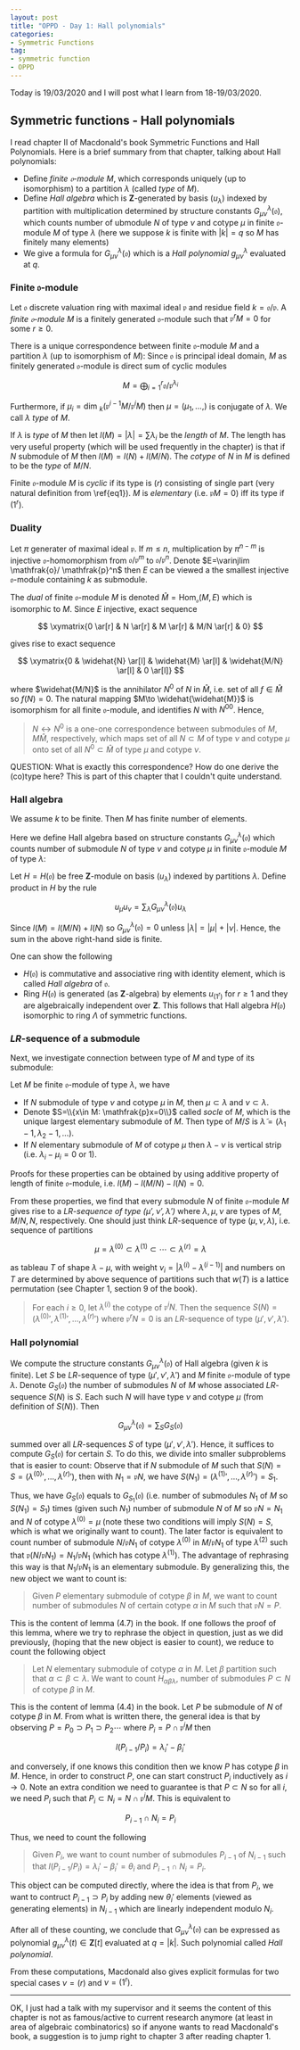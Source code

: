 ```yaml
---
layout: post
title: "OPPD - Day 1: Hall polynomials"
categories: 
- Symmetric Functions
tag: 
- symmetric function
- OPPD
---
```


Today is 19/03/2020 and I will post what I learn from 18-19/03/2020. 

## Symmetric functions - Hall polynomials

I read chapter II of Macdonald's book Symmetric Functions and 
Hall Polynomials. Here is a brief summary from that chapter, 
talking about Hall polynomials:

* Define *finite $\mathfrak{o}$-module* $M$, which corresponds
uniquely (up to isomorphism) to a partition $\lambda$ 
(called *type* of $M$).
* Define *Hall algebra* which is $\mathbf{Z}$-generated by 
basis $(u_{\lambda})$ indexed by partition with multiplication 
determined by structure constants $G_{\mu \nu}^{\lambda}(\mathfrak{o})$,
which counts number of ubmodule $N$ of type $\nu$ and cotype $\mu$ in 
finite $\mathfrak{o}$-module $M$ of type $\lambda$ 
(here we suppose $k$ is finite with 
$|k|=q$ so $M$ has finitely many elements)
* We give a formula for $G_{\mu \nu}^{\lambda}(\mathfrak{o})$
which is a *Hall polynomial* $g_{\mu \nu}^{\lambda}$ evaluated 
at $q$. 

### Finite $\mathfrak{o}$-module

Let $\mathfrak{o}$ discrete valuation ring with maximal ideal 
$\mathfrak{p}$ and residue field $k=\mathfrak{o}/\mathfrak{p}$. 
A *finite $\mathfrak{o}$-module* $M$ is a finitely generated 
$\mathfrak{o}$-module such that $\mathfrak{p}^rM=0$ for 
some $r \ge 0$. 

There is a unique correspondence between finite 
$\mathfrak{o}$-module $M$ and a partition $\lambda$ 
(up to isomorphism of $M$): Since $\mathfrak{o}$
is principal ideal domain, $M$ as finitely generated 
$\mathfrak{o}$-module is direct sum of cyclic modules 

$$
M=\bigoplus_{i=1}^r \mathfrak{o}/\mathfrak{p}^{\lambda_i}
\label{eq1}\tag{1}
$$

Furthermore, if $\mu_i=\text{dim }_k(\mathfrak{p}^{i-1}
M/\mathfrak{p}^i M)$ then $\mu=(\mu_1,\ldots,)$ is 
conjugate of $\lambda$. We call $\lambda$ *type* of $M$.

If $\lambda$ is *type* of $M$ then let $l(M)=|\lambda|=
\sum \lambda_i$ be the *length* of $M$. The length has 
very useful property (which will be used frequently 
in the chapter) is that if $N$ submodule of $M$
then $l(M)=l(N)+l(M/N)$. The *cotype* of $N$ in $M$
is defined to be the *type* of $M/N$.

Finite $\mathfrak{o}$-module $M$ is *cyclic* 
if its type is $(r)$ consisting of single part 
(very natural definition from \ref{eq1}). $M$
is *elementary* (i.e. $\mathfrak{p}M=0$) iff
its type if $(1^r)$.

### Duality 

Let $\pi$ generater of maximal ideal $\mathfrak{p}$.
If $m\le n$, multiplication by $\pi^{n-m}$ is 
injective $\mathfrak{o}$-homomorphism from 
$\mathfrak{o}/\mathfrak{p}^m$ to $\mathfrak{o}/
\mathfrak{p}^n$. Denote $E=\varinjlim \mathfrak{o}/ 
\mathfrak{p}^n$ then $E$ can be viewed a the smallest 
injective $\mathfrak{o}$-module containing $k$ as submodule. 

The *dual* of finite $\mathfrak{o}$-module $M$ is 
denoted $\widehat{M}=\text{Hom}_{\mathfrak{o}}(M,E)$
which is isomorphic to $M$. Since $E$ injective, exact 
sequence 

$$
\xymatrix{0 \ar[r] & N \ar[r] & M \ar[r] & M/N \ar[r] & 0}
$$

gives rise to exact sequence 

$$
\xymatrix{0 & \widehat{N} \ar[l] & \widehat{M} \ar[l] & 
\widehat{M/N} \ar[l] & 0 \ar[l]}
$$

where $\widehat{M/N}$ is the annihilator $N^0$ of $N$ in 
$\widehat{M}$, i.e. set of all $f\in \widehat{M}$
so $f(N)=0$. The natural mapping $M\to \widehat{\widehat{M}}$
is isomorphism for all finite $\mathfrak{o}$-module, 
and identifies $N$ with $N^{00}$. Hence, 

> $N \leftrightarrow N^0$ is a one-one correspondence between 
> submodules of $M, M\widehat{M}$, respectively, which maps 
> set of all $N\subset M$ of type $\nu$ and cotype $\mu$ onto 
> set of all $N^0\subset \widehat{M}$ of type $\mu$ and cotype $\nu$.

QUESTION: What is exactly this correspondence? How do one derive 
the (co)type here? This is part of this chapter that I couldn't
quite understand. 

### Hall algebra

We assume $k$ to be finite. Then $M$ 
has finite number of elements. 

Here we define Hall algebra based on structure constants 
$G_{\mu \nu}^{\lambda} (\mathfrak{o})$ which counts number 
of submodule $N$ of type $\nu$ and cotype $\mu$ in finite 
$\mathfrak{o}$-module $M$ of type $\lambda$: 

Let $H=H(\mathfrak{o})$ be 
free $\mathbf{Z}$-module on basis $(u_{\lambda})$ indexed 
by partitions $\lambda$. Define product in $H$ by the rule 

$$
u_{\mu}u_{\nu}=\sum_{\lambda} G_{\mu \nu}^{\lambda}(\mathfrak{o})
u_{\lambda}
$$

Since $l(M)=l(M/N)+l(N)$ so $G_{\mu\nu}^{\lambda}(\mathfrak{o})=0$
unless $|\lambda|=|\mu|+|\nu|$. Hence, the sum in the above 
right-hand side is finite. 

One can show the following 
* $H(\mathfrak{o})$ is commutative and associative ring with 
identity element, which is called *Hall algebra* of $\mathfrak{o}$.
* Ring $H(\mathfrak{o})$ is generated (as $\mathbf{Z}$-algebra)
by elements $u_{(1^r)}$ for $r\ge 1$ and they are algebraically 
independent over $\mathbf{Z}$. This follows that 
Hall algebra $H(\mathfrak{o})$ isomorphic to ring $\Lambda$
of symmetric functions. 

### $LR$-sequence of a submodule

Next, we investigate connection between type of $M$ and 
type of its submodule:

Let $M$ be finite $\mathfrak{o}$-module of type $\lambda$,
we have 
* If $N$ submodule of type $\nu$ and cotype $\mu$ in $M$,
then $\mu \subset \lambda$ and $\nu \subset \lambda$. 
* Denote $S=\\{x\in M: \mathfrak{p}x=0\\}$ called *socle*
of $M$, which is the unique largest elementary submodule 
of $M$. Then type of $M/S$ is $\tilde{\lambda}=
(\lambda_1-1,\lambda_2-1,\ldots)$. 
* If $N$ elementary submodule of $M$ of cotype $\mu$ then 
$\lambda-\nu$ is vertical strip (i.e. $\lambda_i-\mu_i=0$
or $1$).

Proofs for these properties can be obtained by using additive 
property of length of finite $\mathfrak{o}$-module, i.e. 
$l(M)-l(M/N)-l(N)=0$. 

From these properties, we find that every submodule $N$
of finite $\mathfrak{o}$-module $M$ gives rise to 
a *$LR$-sequence of type $(\mu',\nu',\lambda')$* 
where $\lambda,\mu,\nu$ are types of $M,M/N, N$, respectively.
One should just think $LR$-sequence of type $(\mu,\nu,\lambda)$,
i.e. sequence of partitions

$$\mu=\lambda^{(0)}\subset \lambda^{(1)}\subset \cdots
\subset \lambda^{(r)}=\lambda$$ 

as tableau $T$ of shape $\lambda-\mu$, with weight 
$\nu_i= |\lambda^{(i)}-\lambda^{(i-1)}|$ and numbers on $T$
are determined by above sequence of partitions such 
that $w(T)$ is a lattice permutation (see Chapter 1, section 9
of the book). 

> For each $i\ge 0$, let $\lambda^{(i)}$ the cotype of 
> $\mathfrak{p}^iN$. Then the sequence $S(N)=
> \left( \lambda^{(0)} ', \lambda^{(1)} ',\ldots, \lambda^{(r)} ' \right)$
> where $\mathfrak{p}^rN=0$ is an $LR$-sequence of type 
> $(\mu',\nu',\lambda')$. 

### Hall polynomial 

We compute the structure constants $G_{\mu \nu}^{\lambda}(\mathfrak{o})$
of Hall algebra (given $k$ is finite). Let $S$ be $LR$-sequence 
of type $(\mu',\nu',\lambda')$ and $M$ finite $\mathfrak{o}$-module 
of type $\lambda$. Denote $G_S(\mathfrak{o})$ the number of submodules 
$N$ of $M$ whose associated $LR$-sequence $S(N)$ is $S$. Each such $N$
will have type $\nu$ and cotype $\mu$ (from definition of $S(N)$).
Then 

$$
G_{\mu \nu}^{\lambda}(\mathfrak{o})=\sum_S G_S(\mathfrak{o})
$$

summed over all $LR$-sequences $S$ of type $(\mu',\nu',\lambda')$. 
Hence, it suffices to compute $G_S(\mathfrak{o})$ for certain $S$. 
To do this, we divide into smaller subproblems that is easier to count: 
Observe that if $N$ submodule of $M$ such that $S(N)=S
= (\lambda^{(0)} ', \ldots, \lambda^{(r)} ')$, then 
with $N_1=\mathfrak{p}N$, we have $S(N_1)=\left( \lambda^{(1)} ', 
\ldots, \lambda^{(r)} ' \right)=S_1$. 

Thus, we have $G_S(\mathfrak{o})$ equals to $G_{S_1}(\mathfrak{o})$
(i.e. number of submodules $N_1$ of $M$ so $S(N_1)=S_1$) times 
(given such $N_1$) 
number of submodule $N$ of $M$ so $\mathfrak{p}N=N_1$ and $N$ of 
cotype $\lambda^{(0)}=\mu$ (note these two conditions will imply 
$S(N)=S$, which is what we originally want to count).
The later factor is equivalent to count number of submodule 
$N/\mathfrak{p}N_1$ of cotype $\lambda^{(0)}$ in $M/\mathfrak{p}N_1$
of type $\lambda^{(2)}$ such that 
$\mathfrak{p} \left( N/\mathfrak{p}N_1 \right)= N_1/\mathfrak{p}N_1$
(which has cotype $\lambda^{(1)}$). 
The advantage of rephrasing this way is that $N_1/\mathfrak{p}N_1$
is an elementary submodule. By generalizing this, the new 
object we want to count is:

> Given $P$ elementary submodule of cotype $\beta$ in $M$, 
> we want to count number of submodules $N$ of certain cotype $\alpha$ 
> in $M$ such that $\mathfrak{p}N=P$. 

This is the content of lemma (4.7) in the book. If one 
follows the proof of this lemma, where
we try to rephrase the object in question, just as we did previously,
(hoping that the new object is easier to count), we reduce to count 
the following object

> Let $N$ elementary submodule of cotype $\alpha$ in $M$. 
> Let $\beta$ partition such that $\alpha\subset \beta \subset 
> \lambda$. We want to count $H_{\alpha\beta\lambda}$, number 
> of submodules $P\subset N$ of cotype $\beta$ in $M$. 

This is the content of lemma (4.4) in the book. Let $P$
be submodule of $N$ of cotype $\beta$ in $M$. From 
what is written there, the general idea is that 
by observing $P=P_0\supset P_1 
\supset P_2 \cdots$ where $P_i=P\cap \mathfrak{p}^iM$
then 

$$
l(P_{i-1}/P_i)= \lambda_i'-\beta_i'
$$ 

and conversely, if one knows this condition then 
we know $P$ has cotype $\beta$ in $M$. Hence, 
in order to construct $P$, one can start construct
$P_i$ inductively as $i\to 0$. Note an extra 
condition we need to guarantee is that $P\subset N$
so for all $i$, we need $P_i$ such that 
$P_i\subset N_i= N\cap \mathfrak{p}^iM$. This 
is equivalent to 

$$
P_{i-1}\cap N_i=P_i
$$

Thus, we need to count the following

> Given $P_i$, we want to count number of submodules 
> $P_{i-1}$ of $N_{i-1}$ such that $l(P_{i-1}/P_i)
> =\lambda_i'-\beta_i'=\theta_i$ and $P_{i-1}\cap N_i=P_i$.

This object can be computed directly, where the 
idea is that from $P_i$, we want to contruct $P_{i-1}
\supset P_i$ by adding new $\theta_i'$ elements (viewed 
as generating elements) in $N_{i-1}$
which are linearly independent modulo $N_i$. 

After all of these counting, we conclude that 
$G_{\mu\nu}^{\lambda}(\mathfrak{o})$ can be expressed as polynomial 
$g_{\mu\nu}^{\lambda}(t) \in \mathbf{Z}[t]$ evaluated 
at $q=|k|$. Such polynomial called *Hall polynomial*.

From these computations, Macdonald also gives 
explicit formulas for two special cases $\nu=(r)$ and 
$\nu=(1^r)$. 

---

OK, I just had a talk with my supervisor and it seems the 
content of this chapter is not as famous/active to 
current research anymore (at least in area of algebraic 
combinatorics) so if anyone wants to read Macdonald's book, 
a suggestion is to jump right to chapter 3 after reading 
chapter 1. 